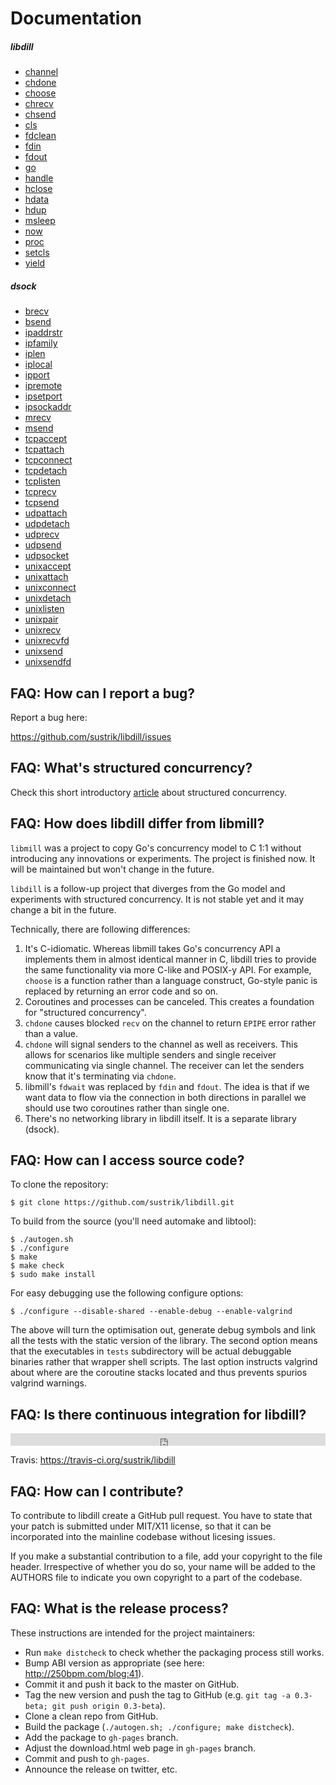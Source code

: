 
# Documentation

##### libdill

* [channel](channel.html)
* [chdone](chdone.html)
* [choose](choose.html)
* [chrecv](chrecv.html)
* [chsend](chsend.html)
* [cls](cls.html)
* [fdclean](fdclean.html)
* [fdin](fdin.html)
* [fdout](fdout.html)
* [go](go.html)
* [handle](handle.html)
* [hclose](hclose.html)
* [hdata](hdata.html)
* [hdup](hdup.html)
* [msleep](msleep.html)
* [now](now.html)
* [proc](proc.html)
* [setcls](setcls.html)
* [yield](yield.html)

##### dsock

* [brecv](brecv.html)
* [bsend](bsend.html)
* [ipaddrstr](ipaddrstr.html)
* [ipfamily](ipfamily.html)
* [iplen](iplen.html)
* [iplocal](iplocal.html)
* [ipport](ipport.html)
* [ipremote](ipremote.html)
* [ipsetport](ipsetport.html)
* [ipsockaddr](ipsockaddr.html)
* [mrecv](mrecv.html)
* [msend](msend.html)
* [tcpaccept](tcpaccept.html)
* [tcpattach](tcpattach.html)
* [tcpconnect](tcpconnect.html)
* [tcpdetach](tcpdetach.html)
* [tcplisten](tcplisten.html)
* [tcprecv](tcprecv.html)
* [tcpsend](tcpsend.html)
* [udpattach](udpattach.html)
* [udpdetach](udpdetach.html)
* [udprecv](udprecv.html)
* [udpsend](udpsend.html)
* [udpsocket](udpsocket.html)
* [unixaccept](unixaccept.html)
* [unixattach](unixattach.html)
* [unixconnect](unixconnect.html)
* [unixdetach](unixdetach.html)
* [unixlisten](unixlisten.html)
* [unixpair](unixpair.html)
* [unixrecv](unixrecv.html)
* [unixrecvfd](unixrecvfd.html)
* [unixsend](unixsend.html)
* [unixsendfd](unixsendfd.html)

## FAQ: How can I report a bug?

Report a bug here:

<https://github.com/sustrik/libdill/issues>

## FAQ: What's structured concurrency?

Check this short introductory [article](structured-concurrency.html) about structured concurrency.

## FAQ: How does libdill differ from libmill?

`libmill` was a project to copy Go's concurrency model to C 1:1 without introducing any innovations or experiments. The project is finished now. It will be maintained but won't change in the future.

`libdill` is a follow-up project that diverges from the Go model and experiments with structured concurrency. It is not stable yet and it may change a bit in the future.

Technically, there are following differences:

1. It's C-idiomatic. Whereas libmill takes Go's concurrency API a implements them in almost identical manner in C, libdill tries to provide the same functionality via more C-like and POSIX-y API. For example, `choose` is a function rather than a language construct, Go-style panic is replaced by returning an error code and so on.
2. Coroutines and processes can be canceled. This creates a foundation for "structured concurrency".
3. `chdone` causes blocked `recv` on the channel to return `EPIPE` error rather than a value.
4. `chdone` will signal senders to the channel as well as receivers. This allows for scenarios like multiple senders and single receiver communicating via single channel. The receiver can let the senders know that it's terminating via `chdone`.
5. libmill's `fdwait` was replaced by `fdin` and `fdout`. The idea is that if we want data to flow via the connection in both directions in parallel we should use two coroutines rather than single one.
6. There's no networking library in libdill itself. It is a separate library (dsock).

## FAQ: How can I access source code?

To clone the repository:

```
$ git clone https://github.com/sustrik/libdill.git
```

To build from the source (you'll need automake and libtool):

```
$ ./autogen.sh
$ ./configure
$ make
$ make check
$ sudo make install
```

For easy debugging use the following configure options:

```
$ ./configure --disable-shared --enable-debug --enable-valgrind
```

The above will turn the optimisation out, generate debug symbols and link all the tests with the static version of the library. The second option means that the executables in `tests` subdirectory will be actual debuggable binaries rather that wrapper shell scripts. The last option instructs valgrind about where are the coroutine stacks located and thus prevents spurios valgrind warnings.

## FAQ: Is there continuous integration for libdill?

<iframe width="100%" height="20" frameBorder="0"
src="https://api.travis-ci.org/sustrik/libdill.svg?branch=master"></iframe>

Travis: <https://travis-ci.org/sustrik/libdill>

## FAQ: How can I contribute?

To contribute to libdill create a GitHub pull request. You have to state that your patch is submitted under MIT/X11 license, so that it can be incorporated into the mainline codebase without licesing issues.

If you make a substantial contribution to a file, add your copyright to the file header. Irrespective of whether you do so, your name will be added to the AUTHORS file to indicate you own copyright to a part of the codebase.

## FAQ: What is the release process?

These instructions are intended for the project maintainers:

* Run `make distcheck` to check whether the packaging process still works.
* Bump ABI version as appropriate (see here: <http://250bpm.com/blog:41>).
* Commit it and push it back to the master on GitHub.
* Tag the new version and push the tag to GitHub (e.g. `git tag -a 0.3-beta; git push origin 0.3-beta`).
* Clone a clean repo from GitHub.
* Build the package (`./autogen.sh; ./configure; make distcheck`).
* Add the package to `gh-pages` branch.
* Adjust the download.html web page in `gh-pages` branch.
* Commit and push to `gh-pages`.
* Announce the release on twitter, etc.

